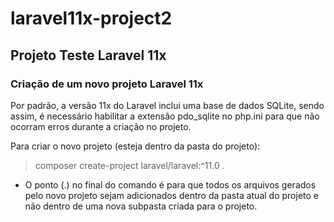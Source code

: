 # laravel11x-project2

## Projeto Teste Laravel 11x

### Criação de um novo projeto Laravel 11x

Por padrão, a versão 11x do Laravel inclui uma base de dados SQLite, sendo assim, é necessário habilitar a extensão pdo_sqlite no php.ini para que não ocorram erros durante a criação no projeto.

Para criar o novo projeto (esteja dentro da pasta do projeto):
> composer create-project laravel/laravel:^11.0 .

- O ponto (.) no final do comando é para que todos os arquivos gerados pelo novo projeto sejam adicionados dentro da pasta atual do projeto e não dentro de uma nova subpasta criada para o projeto.

